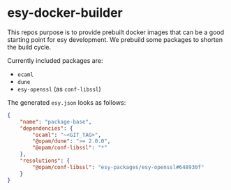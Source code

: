 # esy-docker-builder

This repos purpose is to provide prebuilt docker images that can be a good starting point for esy development.
We prebuild some packages to shorten the build cycle.

Currently included packages are:
* `ocaml`
* `dune`
* `esy-openssl` (as `conf-libssl`)

The generated `esy.json` looks as follows:
```json
{
    "name": "package-base",
    "dependencies": {
        "ocaml": "~<GIT_TAG>",
        "@opam/dune": ">= 2.0.0",
        "@opam/conf-libssl": "*"
    },
    "resolutions": {
        "@opam/conf-libssl": "esy-packages/esy-openssl#648930f"
    }
}
```
